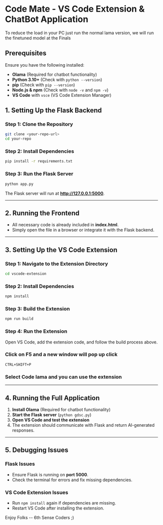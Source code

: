 # Code Mate - VS Code Extension & ChatBot Application
To reduce the load in your PC just run the normal lama version, we will run the finetuned model at the Finals

## Prerequisites
Ensure you have the following installed:
- **Olama** (Required for chatbot functionality)
- **Python 3.10+** (Check with `python --version`)
- **pip** (Check with `pip --version`)
- **Node.js & npm** (Check with `node -v` and `npm -v`)
- **VS Code** with `vsce` (VS Code Extension Manager)

## 1. Setting Up the Flask Backend
### Step 1: Clone the Repository
```sh
git clone <your-repo-url>
cd your-repo
```

### Step 2: Install Dependencies
```sh
pip install -r requirements.txt
```

### Step 3: Run the Flask Server
```sh
python app.py
```
The Flask server will run at **http://127.0.0.1:5000**.

---

## 2. Running the Frontend
- All necessary code is already included in **index.html**.
- Simply open the file in a browser or integrate it with the Flask backend.

---

## 3. Setting Up the VS Code Extension
### Step 1: Navigate to the Extension Directory
```sh
cd vscode-extension
```

### Step 2: Install Dependencies
```sh
npm install
```

### Step 3: Build the Extension
```sh
npm run build
```

### Step 4: Run the Extension
Open VS Code, add the extension code, and follow the build process above.

### Click on F5 and a new window will pop up click 
 ```CTRL+SHIFT+P```
 ### Select Code lama and you can use the extension

---

## 4. Running the Full Application
1. **Install Olama** (Required for chatbot functionality)
2. **Start the Flask server** (`python gdsc.py`)
3. **Open VS Code and test the extension**
4. The extension should communicate with Flask and return AI-generated responses.

---

## 5. Debugging Issues
### Flask Issues
- Ensure Flask is running on **port 5000**.
- Check the terminal for errors and fix missing dependencies.

### VS Code Extension Issues
- Run `npm install` again if dependencies are missing.
- Restart VS Code after installing the extension.

Enjoy Folks -- 6th Sense Coders ;)

